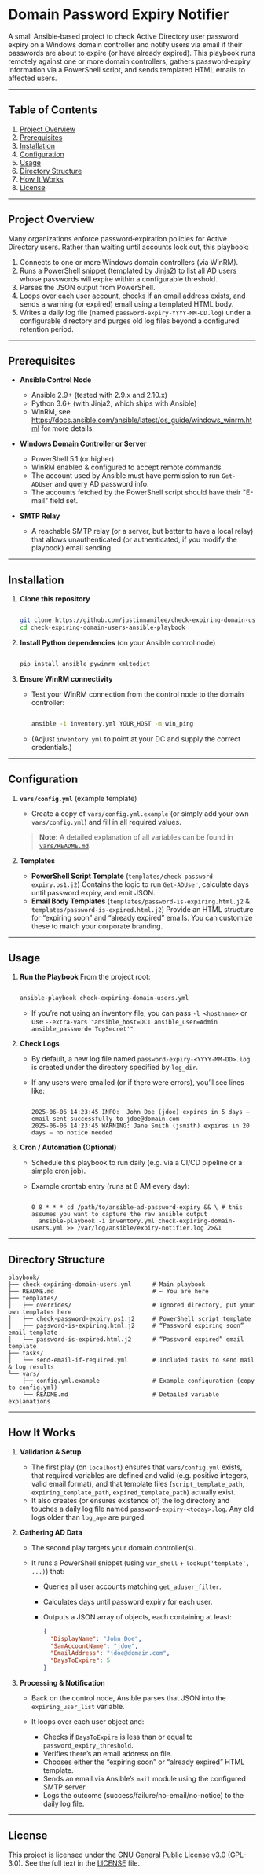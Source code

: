 # Domain Password Expiry Notifier

A small Ansible‐based project to check Active Directory user password expiry on a Windows domain controller and notify users via email if their passwords are about to expire (or have already expired). This playbook runs remotely against one or more domain controllers, gathers password‐expiry information via a PowerShell script, and sends templated HTML emails to affected users.

---

## Table of Contents

1. [Project Overview](#project-overview)
2. [Prerequisites](#prerequisites)
3. [Installation](#installation)
4. [Configuration](#configuration)
5. [Usage](#usage)
6. [Directory Structure](#directory-structure)
7. [How It Works](#how-it-works)
8. [License](#license)

---

## Project Overview

Many organizations enforce password‐expiration policies for Active Directory users. Rather than waiting until accounts lock out, this playbook:

1. Connects to one or more Windows domain controllers (via WinRM).
2. Runs a PowerShell snippet (templated by Jinja2) to list all AD users whose passwords will expire within a configurable threshold.
3. Parses the JSON output from PowerShell.
4. Loops over each user account, checks if an email address exists, and sends a warning (or expired) email using a templated HTML body.
5. Writes a daily log file (named `password-expiry-YYYY-MM-DD.log`) under a configurable directory and purges old log files beyond a configured retention period.

---

## Prerequisites

- **Ansible Control Node**
  - Ansible 2.9+ (tested with 2.9.x and 2.10.x)
  - Python 3.6+ (with Jinja2, which ships with Ansible)
  - WinRM, see https://docs.ansible.com/ansible/latest/os_guide/windows_winrm.html for more details.

- **Windows Domain Controller or Server**
  - PowerShell 5.1 (or higher)
  - WinRM enabled & configured to accept remote commands
  - The account used by Ansible must have permission to run `Get-ADUser` and query AD password info.
  - The accounts fetched by the PowerShell script should have their "E-mail" field set.

- **SMTP Relay**
  - A reachable SMTP relay (or a server, but better to have a local relay) that allows unauthenticated (or authenticated, if you modify the playbook) email sending.

---

## Installation

1. **Clone this repository**
   ```bash

   git clone https://github.com/justinnamilee/check-expiring-domain-users-ansible-playbook
   cd check-expiring-domain-users-ansible-playbook

   ```

2. **Install Python dependencies** (on your Ansible control node)

   ```bash

   pip install ansible pywinrm xmltodict

   ```

3. **Ensure WinRM connectivity**

   * Test your WinRM connection from the control node to the domain controller:

     ```bash

     ansible -i inventory.yml YOUR_HOST -m win_ping

     ```
   * (Adjust `inventory.yml` to point at your DC and supply the correct credentials.)

---

## Configuration

1. **`vars/config.yml`** (example template)

   * Create a copy of `vars/config.yml.example` (or simply add your own `vars/config.yml`) and fill in all required values.

   > **Note:** A detailed explanation of all variables can be found in [`vars/README.md`](vars/README.md).

2. **Templates**

   * **PowerShell Script Template** (`templates/check-password-expiry.ps1.j2`)
     Contains the logic to run `Get-ADUser`, calculate days until password expiry, and emit JSON.
   * **Email Body Templates** (`templates/password-is-expiring.html.j2` & `templates/password-is-expired.html.j2`)
     Provide an HTML structure for “expiring soon” and “already expired” emails. You can customize these to match your corporate branding.

---

## Usage

1. **Run the Playbook**
   From the project root:

   ```bash

   ansible-playbook check-expiring-domain-users.yml

   ```

   * If you’re not using an inventory file, you can pass `-l <hostname>` or use `--extra-vars "ansible_host=DC1 ansible_user=Admin ansible_password='TopSecret'"`

2. **Check Logs**

   * By default, a new log file named `password-expiry-<YYYY-MM-DD>.log` is created under the directory specified by `log_dir`.
   * If any users were emailed (or if there were errors), you’ll see lines like:

     ```

     2025-06-06 14:23:45 INFO:  John Doe (jdoe) expires in 5 days — email sent successfully to jdoe@domain.com
     2025-06-06 14:23:45 WARNING: Jane Smith (jsmith) expires in 20 days — no notice needed

     ```

3. **Cron / Automation (Optional)**

   * Schedule this playbook to run daily (e.g. via a CI/CD pipeline or a simple cron job).
   * Example crontab entry (runs at 8 AM every day):

     ```

     0 8 * * * cd /path/to/ansible-ad-password-expiry && \ # this assumes you want to capture the raw ansible output
       ansible-playbook -i inventory.yml check-expiring-domain-users.yml >> /var/log/ansible/expiry-notifier.log 2>&1

     ```

---

## Directory Structure

```
playbook/
├── check-expiring-domain-users.yml      # Main playbook
├── README.md                            # ← You are here
├── templates/
│   ├── overrides/                       # Ignored directory, put your own templates here
│   ├── check-password-expiry.ps1.j2     # PowerShell script template
│   ├── password-is-expiring.html.j2     # “Password expiring soon” email template
│   └── password-is-expired.html.j2      # “Password expired” email template
├── tasks/
│   └── send-email-if-required.yml       # Included tasks to send mail & log results
└── vars/
    ├── config.yml.example               # Example configuration (copy to config.yml)
    └── README.md                        # Detailed variable explanations
```

---

## How It Works

1. **Validation & Setup**

   * The first play (on `localhost`) ensures that `vars/config.yml` exists, that required variables are defined and valid (e.g. positive integers, valid email format), and that template files (`script_template_path`, `expiring_template_path`, `expired_template_path`) actually exist.
   * It also creates (or ensures existence of) the log directory and touches a daily log file named `password-expiry-<today>.log`. Any old logs older than `log_age` are purged.

2. **Gathering AD Data**

   * The second play targets your domain controller(s).
   * It runs a PowerShell snippet (using `win_shell` + `lookup('template', ...)`) that:

     * Queries all user accounts matching `get_aduser_filter`.
     * Calculates days until password expiry for each user.
     * Outputs a JSON array of objects, each containing at least:

       ```json
       {
         "DisplayName": "John Doe",
         "SamAccountName": "jdoe",
         "EmailAddress": "jdoe@domain.com",
         "DaysToExpire": 5
       }
       ```

3. **Processing & Notification**

   * Back on the control node, Ansible parses that JSON into the `expiring_user_list` variable.
   * It loops over each user object and:

     * Checks if `DaysToExpire` is less than or equal to `password_expiry_threshold`.
     * Verifies there’s an email address on file.
     * Chooses either the “expiring soon” or “already expired” HTML template.
     * Sends an email via Ansible’s `mail` module using the configured SMTP server.
     * Logs the outcome (success/failure/no-email/no-notice) to the daily log file.

---

## License

This project is licensed under the [GNU General Public License v3.0](https://www.gnu.org/licenses/gpl-3.0.en.html) (GPL-3.0). See the full text in the [LICENSE](LICENSE) file.
